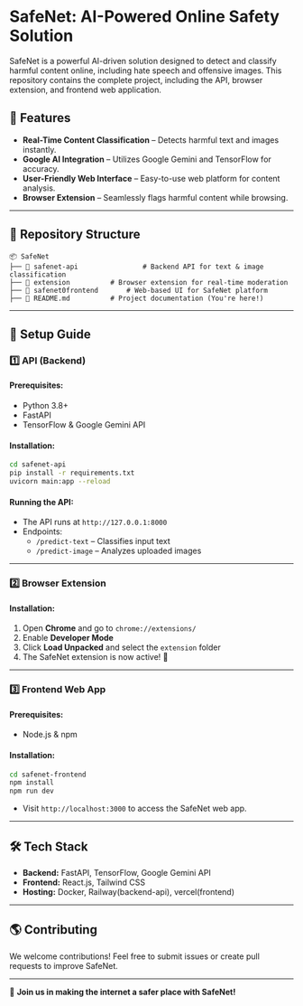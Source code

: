 # SafeNet: AI-Powered Online Safety Solution

SafeNet is a powerful AI-driven solution designed to detect and classify harmful content online, including hate speech and offensive images. This repository contains the complete project, including the API, browser extension, and frontend web application.

## 🚀 Features
- **Real-Time Content Classification** – Detects harmful text and images instantly.
- **Google AI Integration** – Utilizes Google Gemini and TensorFlow for accuracy.
- **User-Friendly Web Interface** – Easy-to-use web platform for content analysis.
- **Browser Extension** – Seamlessly flags harmful content while browsing.

---

## 📂 Repository Structure

```
📦 SafeNet
├── 📁 safenet-api                # Backend API for text & image classification
├── 📁 extension          # Browser extension for real-time moderation
├── 📁 safenet0frontend       # Web-based UI for SafeNet platform
├── 📄 README.md          # Project documentation (You're here!)
```

---

## 📌 Setup Guide

### 1️⃣ API (Backend)

#### Prerequisites:
- Python 3.8+
- FastAPI
- TensorFlow & Google Gemini API

#### Installation:
```sh
cd safenet-api
pip install -r requirements.txt
uvicorn main:app --reload
```

#### Running the API:
- The API runs at `http://127.0.0.1:8000`
- Endpoints:
  - `/predict-text` – Classifies input text
  - `/predict-image` – Analyzes uploaded images

---

### 2️⃣ Browser Extension

#### Installation:
1. Open **Chrome** and go to `chrome://extensions/`
2. Enable **Developer Mode**
3. Click **Load Unpacked** and select the `extension` folder
4. The SafeNet extension is now active! 🎉

---

### 3️⃣ Frontend Web App

#### Prerequisites:
- Node.js & npm

#### Installation:
```sh
cd safenet-frontend
npm install
npm run dev
```

- Visit `http://localhost:3000` to access the SafeNet web app.

---

## 🛠 Tech Stack
- **Backend:** FastAPI, TensorFlow, Google Gemini API
- **Frontend:** React.js, Tailwind CSS
- **Hosting:** Docker, Railway(backend-api), vercel(frontend)

---

## 🌎 Contributing
We welcome contributions! Feel free to submit issues or create pull requests to improve SafeNet.


---

🚀 **Join us in making the internet a safer place with SafeNet!**

